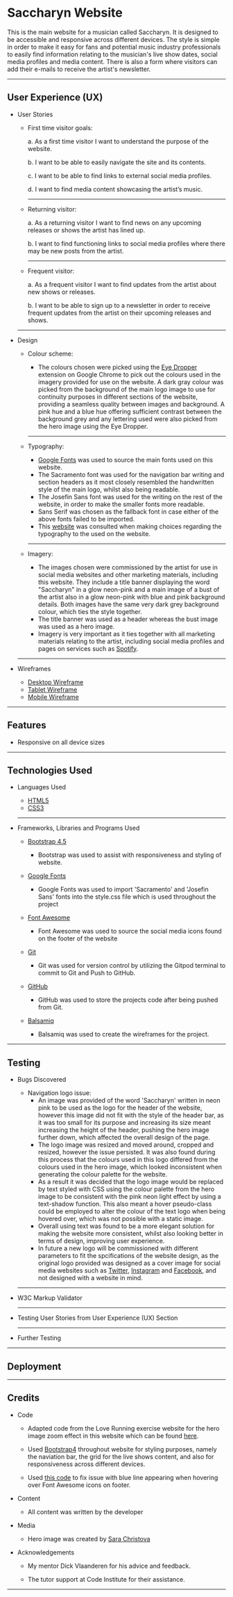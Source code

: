 # Saccharyn Website

This is the main website for a musician called Saccharyn. It is designed to be accessible and responsive across different devices. The style is simple in order to make it easy for fans and potential music industry professionals to easily find information relating to the musician's live show dates, social media profiles and media content. There is also a form where visitors can add their e-mails to receive the artist's newsletter. 


---


## User Experience (UX)

* User Stories

    + First time visitor goals:

        a. As a first time visitor I want to understand the purpose of the website.

        b. I want to be able to easily navigate the site and its contents.

        c. I want to be able to find links to external social media profiles.

        d. I want to find media content showcasing the artist’s music.

        ---

    + Returning visitor:

        a. As a returning visitor I want to find news on any upcoming releases or shows the artist has lined up.

        b. I want to find functioning links to social media profiles where there may be new posts from the artist.

        ---

    + Frequent visitor:

        a. As a frequent visitor I want to find updates from the artist about new shows or releases.

        b. I want to be able to sign up to a newsletter in order to receive frequent updates from the artist on their upcoming releases and shows.
    
    ---

* Design

    + Colour scheme:
        
        - The colours chosen were picked using the [Eye Dropper](https://eyedropper.org/) extension on Google Chrome to pick out the colours used in the imagery provided for use on the website. A dark gray colour was picked from the background of the main logo image to use for continuity purposes in different sections of the website, providing a seamless quality between images and background. A pink hue and a blue hue offering sufficient contrast between the background grey and any lettering used were also picked from the hero image using the Eye Dropper.

        ---

    + Typography:

        - [Google Fonts](https://fonts.google.com/) was used to source the main fonts used on this website.
        - The Sacramento font was used for the navigation bar writing and section headers as it most closely resembled the handwritten style of the main logo, whilst also being readable.
        - The Josefin Sans font was used for the writing on the rest of the website, in order to make the smaller fonts more readable.
        - Sans Serif was chosen as the fallback font in case either of the above fonts failed to be imported.
        - This [website](https://kevq.uk/whats-in-a-font-researching-website-typography/) was consulted when making choices regarding the typography to the used on the website. 

        ---

    + Imagery:

        - The images chosen were commissioned by the artist for use in social media websites and other marketing materials, including this website. They include a title banner displaying the word "Saccharyn" in a glow neon-pink and a main image of a bust of the artist also in a glow neon-pink with blue and pink background details. Both images have the same very dark grey background colour, which ties the style together. 
        - The title banner was used as a header whereas the bust image was used as a hero image.
        - Imagery is very important as it ties together with all marketing materials relating to the artist, including social media profiles and pages on services such as [Spotify](https://open.spotify.com/artist/7BrG3qmLmDp8B30dzd657d).

    ---

* Wireframes

    + [Desktop Wireframe](assets/images/wireframe1.png)
    + [Tablet Wireframe](assets/images/wireframe2.png)
    + [Mobile Wireframe](assets/images/wireframe3.png)


---


## Features

* Responsive on all device sizes


---


## Technologies Used

* Languages Used
    + [HTML5](https://kevq.uk/whats-in-a-font-researching-website-typography/)
    + [CSS3](https://en.wikipedia.org/wiki/CSS)

    ---

* Frameworks, Libraries and Programs Used
    + [Bootstrap 4.5](https://getbootstrap.com/docs/4.5/getting-started/introduction/)
        - Bootstrap was used to assist with responsiveness and styling of website.

    + [Google Fonts](https://fonts.google.com/)
        - Google Fonts was used to import 'Sacramento' and 'Josefin Sans' fonts into the style.css file which is used throughout the project
    
    + [Font Awesome](https://fontawesome.com/)
        - Font Awesome was used to source the social media icons found on the footer of the website
    
    + [Git](https://git-scm.com/)
        - Git was used for version control by utilizing the Gitpod terminal to commit to Git and Push to GitHub.
    
    + [GitHub](https://github.com/)
        - GitHub was used to store the projects code after being pushed from Git.
    
    + [Balsamiq](https://balsamiq.com/)
        - Balsamiq was used to create the wireframes for the project.

---


## Testing

* Bugs Discovered

    + Navigation logo issue:
        - An image was provided of the word 'Saccharyn' written in neon pink to be used as the logo for the header of the website, however this image did not fit with the style of the header bar, as it was too small for its purpose and increasing its size meant increasing the height of the header, pushing the hero image further down, which affected the overall design of the page.
        - The logo image was resized and moved around, cropped and resized, however the issue persisted. It was also found during this process that the colours used in this logo differed from the colours used in the hero image, which looked inconsistent when generating the colour palette for the website.
        - As a result it was decided that the logo image would be replaced by text styled with CSS using the colour palette from the hero image to be consistent with the pink neon light effect by using a text-shadow function. This also meant a hover pseudo-class could be employed to alter the colour of the text logo when being hovered over, which was not possible with a static image.
        - Overall using text was found to be a more elegant solution for making the website more consistent, whilst also looking better in terms of design, improving user experience.
        - In future a new logo will be commissioned with different parameters to fit the spcifications of the website design, as the original logo provided was designed as a cover image for social media websites such as [Twitter](www.twitter.com), [Instagram](www.instagram.com) and [Facebook](www.facebook.com), and not designed with a website in mind.
        

    

    ---

* W3C Markup Validator

    ---

* Testing User Stories from User Experience (UX) Section

    ---

* Further Testing


---


## Deployment


---


## Credits

* Code

    + Adapted code from the Love Running exercise website for the hero image zoom effect in this website which can be found [here](https://learn.codeinstitute.net/courses/course-v1:CodeInstitute+CSE101+2020_Q2/courseware/be0e510a3aca4bccb6e0bba4cf7cf06b/83c6c94d55f44c79a3646810d80ce7a3/).

    + Used [Bootstrap4](https://getbootstrap.com/docs/4.5/getting-started/introduction/) throughout website for styling purposes, namely the naviation bar, the grid for the live shows content, and also for responsiveness across different devices.

    + Used [this code](https://stackoverflow.com/questions/21983508/strange-underlines-in-font-awesome-css) to fix issue with blue line appearing when hovering over Font Awesome icons on footer.

* Content

    + All content was written by the developer

* Media

    + Hero image was created by [Sara Christova](https://www.sarachristova.com/)

* Acknowledgements

    + My mentor Dick Vlaanderen for his advice and feedback.

    + The tutor support at Code Institute for their assistance.

---